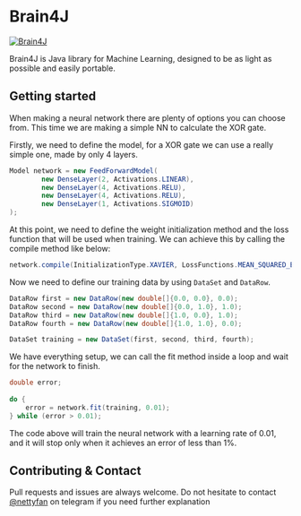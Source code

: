 # Brain4J

[![Brain4J](https://img.shields.io/badge/Brain4J-2.0.0-blue.svg)](https://github.com/brain4j/brain4j)

Brain4J is Java library for Machine Learning, designed to be as light as possible and easily portable.


## Getting started

When making a neural network there are plenty of options you can choose from. This time we are making a simple NN to 
calculate the XOR gate.

Firstly, we need to define the model, for a XOR gate we can use a really simple one, made by only 4 layers.

```java
Model network = new FeedForwardModel(
        new DenseLayer(2, Activations.LINEAR),
        new DenseLayer(4, Activations.RELU),
        new DenseLayer(4, Activations.RELU),
        new DenseLayer(1, Activations.SIGMOID)
);
```

At this point, we need to define the weight initialization method and the loss function that will be used when training. 
We can achieve this by calling the compile method like below:

```java
network.compile(InitializationType.XAVIER, LossFunctions.MEAN_SQUARED_ERROR);
```

Now we need to define our training data by using `DataSet` and `DataRow`.

```java
DataRow first = new DataRow(new double[]{0.0, 0.0}, 0.0);
DataRow second = new DataRow(new double[]{0.0, 1.0}, 1.0);
DataRow third = new DataRow(new double[]{1.0, 0.0}, 1.0);
DataRow fourth = new DataRow(new double[]{1.0, 1.0}, 0.0);

DataSet training = new DataSet(first, second, third, fourth);
```

We have everything setup, we can call the fit method inside a loop and wait for the network to finish.

```java
double error;
        
do {
    error = network.fit(training, 0.01);
} while (error > 0.01);
```

The code above will train the neural network with a learning rate of 0.01, and it will stop only when it achieves an 
error of less than 1%.

## Contributing & Contact

Pull requests and issues are always welcome. Do not hesitate to contact [@nettyfan](https://t.me/nettyfan) on telegram if you need further explanation
